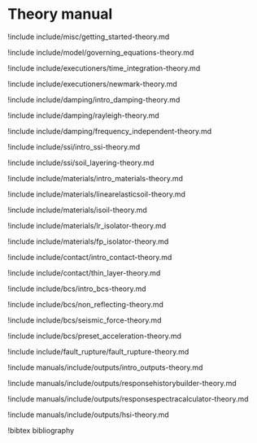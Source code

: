 # Theory manual

!include include/misc/getting_started-theory.md

!include include/model/governing_equations-theory.md

!include include/executioners/time_integration-theory.md

!include include/executioners/newmark-theory.md

!include include/damping/intro_damping-theory.md

!include include/damping/rayleigh-theory.md

!include include/damping/frequency_independent-theory.md

!include include/ssi/intro_ssi-theory.md

!include include/ssi/soil_layering-theory.md

!include include/materials/intro_materials-theory.md

!include include/materials/linearelasticsoil-theory.md

!include include/materials/isoil-theory.md

!include include/materials/lr_isolator-theory.md

!include include/materials/fp_isolator-theory.md

!include include/contact/intro_contact-theory.md

!include include/contact/thin_layer-theory.md

!include include/bcs/intro_bcs-theory.md

!include include/bcs/non_reflecting-theory.md

!include include/bcs/seismic_force-theory.md

!include include/bcs/preset_acceleration-theory.md

!include include/fault_rupture/fault_rupture-theory.md

!include manuals/include/outputs/intro_outputs-theory.md

!include manuals/include/outputs/responsehistorybuilder-theory.md

!include manuals/include/outputs/responsespectracalculator-theory.md

!include manuals/include/outputs/hsi-theory.md

!bibtex bibliography

